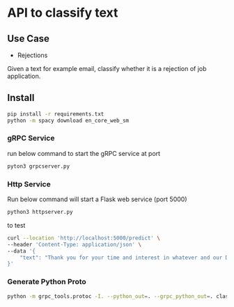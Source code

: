 # API to classify text

## Use Case

* Rejections

Given a text for example email, classify whether it is a rejection of job application.

## Install

````sh
pip install -r requirements.txt 
python -m spacy download en_core_web_sm
````

### gRPC Service

run below command to start the gRPC service at port 

````sh
pyton3 grpcserver.py
````

### Http Service

Run below command will start a Flask web service (port 5000)

````sh
python3 httpserver.py
````

to test

````sh
curl --location 'http://localhost:5000/predict' \
--header 'Content-Type: application/json' \
--data '{
    "text": "Thank you for your time and interest in whatever and our Director, Core Services position. We appreciate your time discussing the role with us, but we have decided to move forward with other individuals who more closely meet our requirements at this time."
}'
````

### Generate Python Proto

````sh
python -m grpc_tools.protoc -I. --python_out=. --grpc_python_out=. classifier.proto
````